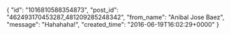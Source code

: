  {
   "id": "1016810588354873",
   "post_id": "462493170453287_481209285248342",
   "from_name": "Anibal Jose Baez",
   "message": "Hahahaha!",
   "created_time": "2016-06-19T16:02:29+0000"
 }
